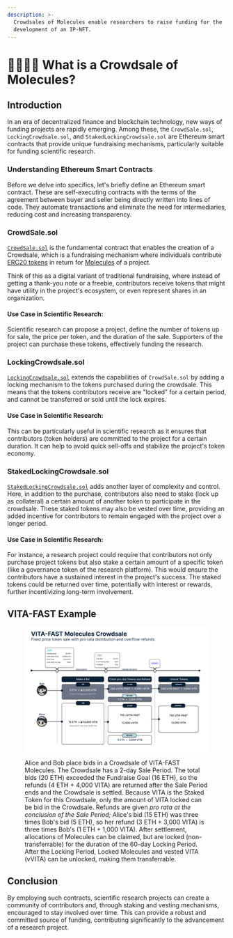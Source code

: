```yaml
---
description: >-
  Crowdsales of Molecules enable researchers to raise funding for the
  development of an IP-NFT.
---
```


# 👨👩👧👦 What is a Crowdsale of Molecules?

## Introduction

In an era of decentralized finance and blockchain technology, new ways of funding projects are rapidly emerging. Among these, the `CrowdSale.sol`, `LockingCrowdsale.sol`, and `StakedLockingCrowdsale.sol` are Ethereum smart contracts that provide unique fundraising mechanisms, particularly suitable for funding scientific research.

### Understanding Ethereum Smart Contracts

Before we delve into specifics, let's briefly define an Ethereum smart contract. These are self-executing contracts with the terms of the agreement between buyer and seller being directly written into lines of code. They automate transactions and eliminate the need for intermediaries, reducing cost and increasing transparency.

### CrowdSale.sol

[`CrowdSale.sol`](https://github.com/moleculeprotocol/IPNFT/blob/main/src/crowdsale/CrowdSale.sol) is the fundamental contract that enables the creation of a Crowdsale, which is a fundraising mechanism where individuals contribute [ERC20 tokens](https://eips.ethereum.org/EIPS/eip-20) in return for [Molecules](https://docs.molecule.to/documentation/molecules/what-are-fam) of a project.

Think of this as a digital variant of traditional fundraising, where instead of getting a thank-you note or a freebie, contributors receive tokens that might have utility in the project's ecosystem, or even represent shares in an organization.

#### Use Case in Scientific Research:

Scientific research can propose a project, define the number of tokens up for sale, the price per token, and the duration of the sale. Supporters of the project can purchase these tokens, effectively funding the research.

### LockingCrowdsale.sol

[`LockingCrowdsale.sol`](https://github.com/moleculeprotocol/IPNFT/blob/main/src/crowdsale/LockingCrowdSale.sol) extends the capabilities of `CrowdSale.sol` by adding a locking mechanism to the tokens purchased during the crowdsale. This means that the tokens contributors receive are "locked" for a certain period, and cannot be transferred or sold until the lock expires.

#### Use Case in Scientific Research:

This can be particularly useful in scientific research as it ensures that contributors (token holders) are committed to the project for a certain duration. It can help to avoid quick sell-offs and stabilize the project's token economy.

### StakedLockingCrowdsale.sol

[`StakedLockingCrowdsale.sol`](https://github.com/moleculeprotocol/IPNFT/blob/main/src/crowdsale/StakedLockingCrowdSale.sol) adds another layer of complexity and control. Here, in addition to the purchase, contributors also need to stake (lock up as collateral) a certain amount of another token to participate in the crowdsale. These staked tokens may also be vested over time, providing an added incentive for contributors to remain engaged with the project over a longer period.

#### Use Case in Scientific Research:

For instance, a research project could require that contributors not only purchase project tokens but also stake a certain amount of a specific token (like a governance token of the research platform). This would ensure the contributors have a sustained interest in the project's success. The staked tokens could be returned over time, potentially with interest or rewards, further incentivizing long-term involvement.

## VITA-FAST Example

<figure><img src="../.gitbook/assets/image (1).png" alt=""><figcaption><p>Alice and Bob place bids in a Crowdsale of VITA-FAST Molecules. The Crowdsale has a 2-day Sale Period. The total bids (20 ETH) exceeded the Fundraise Goal (16 ETH), so the refunds (4 ETH + 4,000 VITA) are returned after the Sale Period ends and the Crowdsale is settled. Because VITA is the Staked Token for this Crowdsale, only the amount of VITA locked can be bid in the Crowdsale. Refunds are given <em>pro rata at the conclusion of the Sale Period;</em> Alice's bid (15 ETH) was three times Bob's bid (5 ETH), so her refund (3 ETH + 3,000 VITA) is three times Bob's (1 ETH + 1,000 VITA). After settlement, allocations of Molecules can be claimed, but are locked (non-transferrable) for the duration of the 60-day Locking Period. After the Locking Period, Locked Molecules and vested VITA (vVITA) can be unlocked, making them transferrable.</p></figcaption></figure>

## Conclusion

By employing such contracts, scientific research projects can create a community of contributors and, through staking and vesting mechanisms, encouraged to stay involved over time. This can provide a robust and committed source of funding, contributing significantly to the advancement of a research project.
